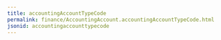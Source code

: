 ```yaml
---
title: accountingAccountTypeCode
permalink: finance/AccountingAccount.accountingAccountTypeCode.html
jsonid: accountingaccounttypecode
---
```

